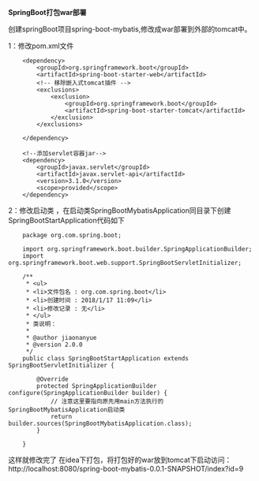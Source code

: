 **SpringBoot打包war部署**

创建springBoot项目spring-boot-mybatis,修改成war部署到外部的tomcat中。

1：修改pom.xml文件
		

		<dependency>
			<groupId>org.springframework.boot</groupId>
			<artifactId>spring-boot-starter-web</artifactId>
			<!-- 移除嵌入式tomcat插件 -->
			<exclusions>
				<exclusion>
					<groupId>org.springframework.boot</groupId>
					<artifactId>spring-boot-starter-tomcat</artifactId>
				</exclusion>
			</exclusions>
		
		</dependency>
		
		<!--添加servlet容器jar-->
		<dependency>
			<groupId>javax.servlet</groupId>
			<artifactId>javax.servlet-api</artifactId>
			<version>3.1.0</version>
			<scope>provided</scope>
		</dependency>


2：修改启动类 ，在启动类SpringBootMybatisApplication同目录下创建SpringBootStartApplication代码如下

		package org.com.spring.boot;
		
		import org.springframework.boot.builder.SpringApplicationBuilder;
		import org.springframework.boot.web.support.SpringBootServletInitializer;
		
		/**
		 * <ul>
		 * <li>文件包名 : org.com.spring.boot</li>
		 * <li>创建时间 : 2018/1/17 11:09</li>
		 * <li>修改记录 : 无</li>
		 * </ul>
		 * 类说明：
		 *
		 * @author jiaonanyue
		 * @version 2.0.0
		 */
		public class SpringBootStartApplication extends SpringBootServletInitializer {
		
		    @Override
		    protected SpringApplicationBuilder configure(SpringApplicationBuilder builder) {
		        // 注意这里要指向原先用main方法执行的SpringBootMybatisApplication启动类
		        return builder.sources(SpringBootMybatisApplication.class);
		    }
		
		}


这样就修改完了 在idea下打包，将打包好的war放到tomcat下启动访问：
http://localhost:8080/spring-boot-mybatis-0.0.1-SNAPSHOT/index?id=9